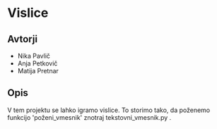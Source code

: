# Vislice

## Avtorji
* Nika Pavlič
* Anja Petkovič
* Matija Pretnar

## Opis

V tem projektu se lahko igramo vislice.
To storimo tako, da poženemo funkcijo 'poženi_vmesnik' znotraj tekstovni_vmesnik.py .

